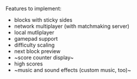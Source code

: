 Features to implement:

* blocks with sticky sides
* network multiplayer (with matchmaking server)
* local mutliplayer
* gamepad support
* difficulty scaling
* next block preview
* ~score counter display~
* high scores
* ~music and sound effects (custom music, too)~
